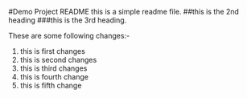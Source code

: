 #Demo Project README
this is a simple readme file.
##this is the 2nd heading
###this is the 3rd heading.

These are some following changes:-
1. this is first changes
2. this is second changes
3. this is third changes
4. this is fourth change
5. this is fifth change
